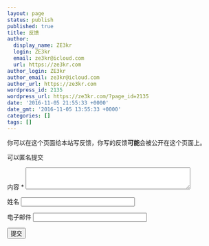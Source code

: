 ```yaml
---
layout: page
status: publish
published: true
title: 反馈
author:
  display_name: ZE3kr
  login: ZE3kr
  email: ze3kr@icloud.com
  url: https://ze3kr.com
author_login: ZE3kr
author_email: ze3kr@icloud.com
author_url: https://ze3kr.com
wordpress_id: 2135
wordpress_url: https://ze3kr.com/?page_id=2135
date: '2016-11-05 21:55:33 +0000'
date_gmt: '2016-11-05 13:55:33 +0000'
categories: []
tags: []
---
```

<p>你可以在这个页面给本站写反馈，你写的反馈<strong>可能</strong>会被公开在这个页面上。</p>
<form action="https://ssl.ze3kr.com:8843/wp-content/plugins/add-pingback-manually/add-pingback.php" method="post">
<p class="comment-notes"><span id="email-notes">可以匿名提交</span></p>
<p class="comment-form-url"><label for="pingback-content">内容 <span class="required">*</span></label> <textarea id="pingback-content" cols="45" maxlength="65525" name="pingback-content" rows="3"></textarea></p>
<p><label for="pingback-title">姓名</label> <input id="pingback-title" maxlength="100" name="pingback-title" size="30" type="text" value="" /></p>
<p class="comment-form-email"><label for="pingback-email">电子邮件</label> <input id="pingback-email" maxlength="100" name="pingback-email" size="30" type="email" value="" /></p>
<p class="form-submit"><input id="submit" class="submit" name="submit" type="submit" value="提交" /> <input id="pingback-type" name="pingback-type" type="hidden" value="" /><input id="pingback-id" name="pingback-id" type="hidden" value="https://ze3kr.com/feedback/" /></p>
<p><script><br />
var comment_author_email = jQuery.cookie("comment_author_email_dd9fd5473a8961943ad4decbd45b5159");<br />
var comment_author_url = jQuery.cookie("comment_author_dd9fd5473a8961943ad4decbd45b5159");<br />
if(typeof comment_author !== "undefined") {<br />
	jQuery('#pingback-title').val(comment_author);<br />
}<br />
if(typeof comment_author_email !== "undefined") {<br />
	jQuery('#pingback-email').val(comment_author_email);<br />
}<br />
</script><br />
</form>
